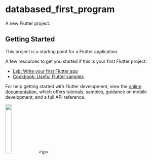 # databased_first_program

A new Flutter project.

## Getting Started

This project is a starting point for a Flutter application.

A few resources to get you started if this is your first Flutter project:

- [Lab: Write your first Flutter app](https://docs.flutter.dev/get-started/codelab)
- [Cookbook: Useful Flutter samples](https://docs.flutter.dev/cookbook)

For help getting started with Flutter development, view the
[online documentation](https://docs.flutter.dev/), which offers tutorials,
samples, guidance on mobile development, and a full API reference.

<p>
<img src = "https://github.com/Jenil666/khata_book/assets/116253963/acdae872-8c0a-43cb-9784-0c3f751f87ec" height=20% width = 20%>
<\p>
